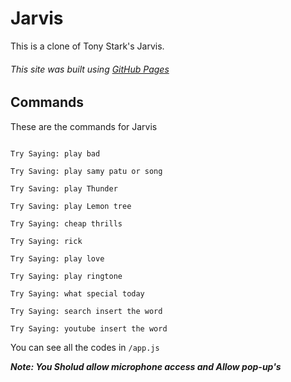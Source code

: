 # Jarvis
This is a clone of Tony Stark's Jarvis.
###### This site was built using [GitHub Pages](https://kishore-kumar-the-coder.github.io/Jarvis/JARVIS.html)
## Commands
These are the commands for Jarvis
```Try Saying: open youtube

Try Saying: play bad

Try Saving: play samy patu or song

Try Saving: play Thunder

Try Saving: play Lemon tree

Try Saying: cheap thrills

Try Saying: rick

Try Saying: play love

Try Saying: play ringtone

Try Saying: what special today

Try Saying: search insert the word

Try Saying: youtube insert the word
```
You can see all the codes in `/app.js`

***Note: You Sholud allow microphone access and Allow pop-up's***
